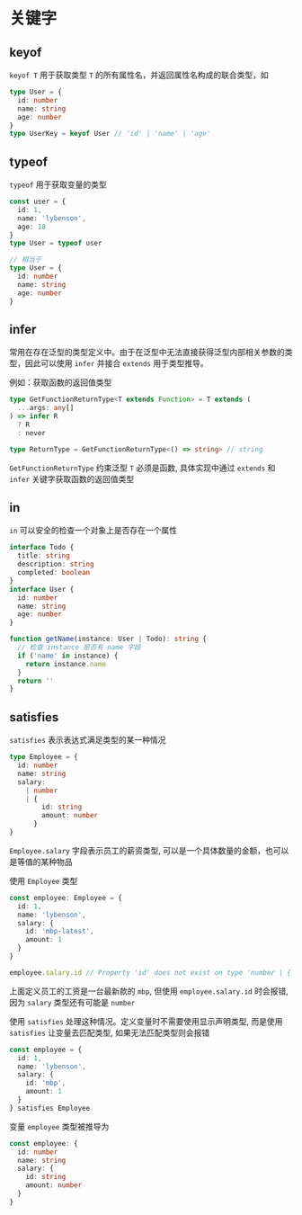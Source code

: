 # 关键字

## keyof

`keyof T` 用于获取类型 `T` 的所有属性名，并返回属性名构成的联合类型，如

```ts
type User = {
  id: number
  name: string
  age: number
}
type UserKey = keyof User // 'id' | 'name' | 'age'
```

## typeof

`typeof` 用于获取变量的类型

```ts
const user = {
  id: 1,
  name: 'lybenson',
  age: 18
}
type User = typeof user

// 相当于
type User = {
  id: number
  name: string
  age: number
}
```

## infer

常用在存在泛型的类型定义中。由于在泛型中无法直接获得泛型内部相关参数的类型，因此可以使用 `infer` 并接合 `extends` 用于类型推导。

例如：获取函数的返回值类型

```ts
type GetFunctionReturnType<T extends Function> = T extends (
  ...args: any[]
) => infer R
  ? R
  : never

type ReturnType = GetFunctionReturnType<() => string> // string
```

`GetFunctionReturnType` 约束泛型 `T` 必须是函数, 具体实现中通过 `extends` 和 `infer` 关键字获取函数的返回值类型

## in

`in` 可以安全的检查一个对象上是否存在一个属性

```ts
interface Todo {
  title: string
  description: string
  completed: boolean
}
interface User {
  id: number
  name: string
  age: number
}

function getName(instance: User | Todo): string {
  // 检查 instance 是否有 name 字段
  if ('name' in instance) {
    return instance.name
  }
  return ''
}
```

## satisfies

`satisfies` 表示表达式满足类型的某一种情况

```ts
type Employee = {
  id: number
  name: string
  salary:
    | number
    | {
        id: string
        amount: number
      }
}
```

`Employee.salary` 字段表示员工的薪资类型, 可以是一个具体数量的金额，也可以是等值的某种物品

使用 `Employee` 类型

```ts
const employee: Employee = {
  id: 1,
  name: 'lybenson',
  salary: {
    id: 'mbp-latest',
    amount: 1
  }
}

employee.salary.id // Property 'id' does not exist on type 'number | { id: string; amount: number; }'.
```

上面定义员工的工资是一台最新款的 `mbp`, 但使用 `employee.salary.id` 时会报错, 因为 `salary` 类型还有可能是 `number`

使用 `satisfies` 处理这种情况。定义变量时不需要使用显示声明类型, 而是使用 `satisfies` 让变量去匹配类型, 如果无法匹配类型则会报错

```ts
const employee = {
  id: 1,
  name: 'lybenson',
  salary: {
    id: 'mbp',
    amount: 1
  }
} satisfies Employee
```

变量 `employee` 类型被推导为

```ts
const employee: {
  id: number
  name: string
  salary: {
    id: string
    amount: number
  }
}
```
